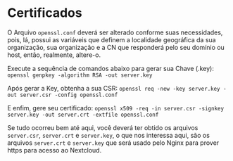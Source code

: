  # Certificados
 O Arquivo `openssl.conf` deverá ser alterado conforme suas necessidades, pois, lá, possui as variáveis que definem a localidade geográfica da sua organização, sua organização e a CN que responderá pelo seu domínio ou host, então, realmente, altere-o. 

 Execute a sequência de comandos abaixo para gerar sua Chave (.key):
 `openssl genpkey -algorithm RSA -out server.key`

 Após gerar a Key, obtenha a sua CSR:
 `openssl req -new -key server.key -out server.csr -config openssl.conf`

 E enfim, gere seu certificado:
 `openssl x509 -req -in server.csr -signkey server.key -out server.crt -extfile openssl.conf`

 Se tudo ocorreu bem até aqui, você deverá ter obtido os arquivos `server.csr`, `server.crt` e `server.key`, o que nos interessa aqui, são os arquivos `server.crt` e `server.key` que será usado pelo Nginx para prover https para acesso ao Nextcloud.